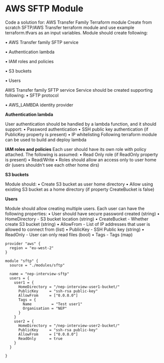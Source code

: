 # AWS SFTP Module


Code a solution for:
AWS Transfer Family Terraform module
Create from scratch SFTP/AWS Transfer terraform module and use example terraform.tfvars as an input variables.
Module should create following:

• AWS Transfer family SFTP service

• Authentication lambda

• IAM roles and policies

• S3 buckets

• Users


AWS Transfer family SFTP service
Service should be created supporting following:
• SFTP protocol

• AWS_LAMBDA identity provider

**Authentication lambda**

User authentication should be handled by a lambda function, and it should support:
• Password authentication
• SSH public key authentication (if PublicKey property is present)
• IP whitelisting
Following terraform module can be used to build and deploy lambda

**IAM roles and policies**
Each user should have its own role with policy attached. The following is assumed:
• Read Only role (if ReadOnly property is present)
• Read/Write
• Roles should allow an access only to user home dir (users shouldn't see each other home dirs)

**S3 buckets**

Module should:
• Create S3 bucket as user home directory
• Allow using existing S3 bucket as a home directory (if property CreateBucket is false)

**Users**

Module should allow creating multiple users. Each user can have the following properties:
• User should have secure password created (string)
• HomeDirectory - S3 bucket location (string)
• CreateBucket - Whether create S3 bucket (string)
• AllowFrom - List of IP addresses that user is allowed to connect from (list)
• PublicKey - SSH Public key (string)
• ReadOnly - User can only read files (bool)
• Tags - Tags (map)

```
provider "aws" {
  region = "eu-west-2"
}

module "sftp" {
  source = "./modules/sftp"

  name = "nep-interview-sftp"
  users = {
    user1 = {
      HomeDirectory = "/nep-interview-user1-bucket/"
      PublicKey     = "ssh-rsa public-key"
      AllowFrom     = ["0.0.0.0"]
      Tags = {
        Name         = "Test user1"
        Organisation = "NEP"
      }
    }
    user2 = {
      HomeDirectory = "/nep-interview-user2-bucket/"
      PublicKey     = "ssh-rsa public-key"
      AllowFrom     = ["0.0.0.0"]
      ReadOnly      = true
    }
  }

}
```